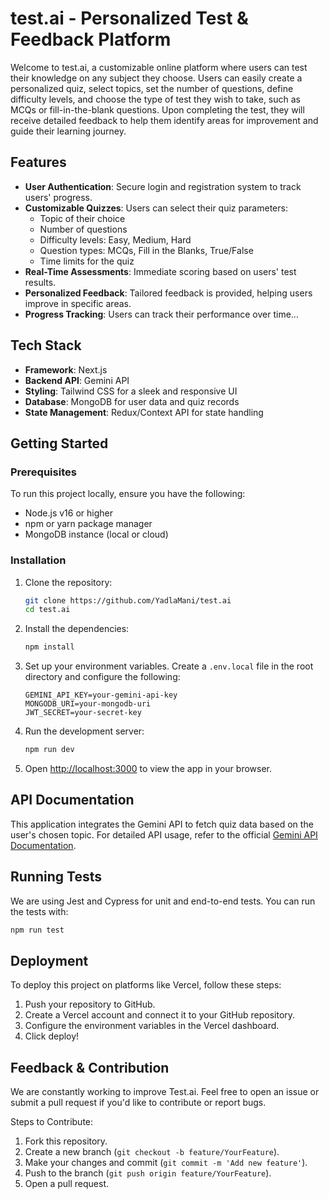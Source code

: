 # test.ai - Personalized Test & Feedback Platform

Welcome to test.ai, a customizable online platform where users can test their knowledge on any subject they choose. Users can easily create a personalized quiz, select topics, set the number of questions, define difficulty levels, and choose the type of test they wish to take, such as MCQs or fill-in-the-blank questions. Upon completing the test, they will receive detailed feedback to help them identify areas for improvement and guide their learning journey.

## Features

- **User Authentication**: Secure login and registration system to track users' progress.
- **Customizable Quizzes**: Users can select their quiz parameters:
  - Topic of their choice
  - Number of questions
  - Difficulty levels: Easy, Medium, Hard
  - Question types: MCQs, Fill in the Blanks, True/False
  - Time limits for the quiz
- **Real-Time Assessments**: Immediate scoring based on users' test results.
- **Personalized Feedback**: Tailored feedback is provided, helping users improve in specific areas.
- **Progress Tracking**: Users can track their performance over time...

## Tech Stack

- **Framework**: Next.js
- **Backend API**: Gemini API
- **Styling**: Tailwind CSS for a sleek and responsive UI
- **Database**: MongoDB for user data and quiz records
- **State Management**: Redux/Context API for state handling

## Getting Started

### Prerequisites

To run this project locally, ensure you have the following:

- Node.js v16 or higher
- npm or yarn package manager
- MongoDB instance (local or cloud)

### Installation

1. Clone the repository:

   ```bash
   git clone https://github.com/YadlaMani/test.ai
   cd test.ai
   ```

2. Install the dependencies:

   ```bash
   npm install
   ```

3. Set up your environment variables. Create a `.env.local` file in the root directory and configure the following:

   ```env
   GEMINI_API_KEY=your-gemini-api-key
   MONGODB_URI=your-mongodb-uri
   JWT_SECRET=your-secret-key
   ```

4. Run the development server:

   ```bash
   npm run dev
   ```

5. Open [http://localhost:3000](http://localhost:3000) to view the app in your browser.

## API Documentation

This application integrates the Gemini API to fetch quiz data based on the user's chosen topic. For detailed API usage, refer to the official [Gemini API Documentation](https://gemini-api-docs.example.com).

## Running Tests

We are using Jest and Cypress for unit and end-to-end tests. You can run the tests with:

```bash
npm run test
```

## Deployment

To deploy this project on platforms like Vercel, follow these steps:

1. Push your repository to GitHub.
2. Create a Vercel account and connect it to your GitHub repository.
3. Configure the environment variables in the Vercel dashboard.
4. Click deploy!

## Feedback & Contribution

We are constantly working to improve Test.ai. Feel free to open an issue or submit a pull request if you'd like to contribute or report bugs.

Steps to Contribute:

1. Fork this repository.
2. Create a new branch (`git checkout -b feature/YourFeature`).
3. Make your changes and commit (`git commit -m 'Add new feature'`).
4. Push to the branch (`git push origin feature/YourFeature`).
5. Open a pull request.
